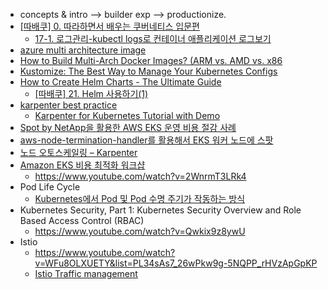 * concepts & intro --> builder exp --> productionize.
* [[따배쿠] 0. 따라하면서 배우는 쿠버네티스 입문편](https://www.youtube.com/watch?v=6n5obRKsCRQ&list=PLApuRlvrZKohaBHvXAOhUD-RxD0uQ3z0c)
  * [17-1. 로그관리-kubectl logs로 컨테이너 애플리케이션 로그보기](https://www.youtube.com/watch?v=HyWZSuxwOas)
* [azure multi architecture image](https://learn.microsoft.com/ko-kr/azure/container-registry/push-multi-architecture-images)
* [How to Build Multi-Arch Docker Images? (ARM vs. AMD vs. x86](https://www.youtube.com/watch?v=AQeGdMuJWIM)
* [Kustomize: The Best Way to Manage Your Kubernetes Configs](https://www.youtube.com/watch?v=spCdNeNCuFU)
* [How to Create Helm Charts - The Ultimate Guide](https://www.youtube.com/watch?v=jUYNS90nq8U)
  * [[따배쿠] 21. Helm 사용하기(1)](https://www.youtube.com/watch?v=jUYNS90nq8U)
* [karpenter best practice](https://aws.amazon.com/ko/blogs/tech/amazon-eks-cluster-auto-scaling-karpenter-bp/)
   * [Karpenter for Kubernetes Tutorial with Demo](https://www.youtube.com/watch?v=cc2leue9P3s&t=852s)
* [Spot by NetApp을 활용한 AWS EKS 운영 비용 절감 사례](https://techtopic.skplanet.com/spotbynetapp/)
* [aws-node-termination-handler를 활용해서 EKS 워커 노드에 스팟](https://alden-kang.tistory.com/31)
* [노드 오토스케일링 – Karpenter](https://jennifersoft.com/ko/blog/kubernetes/2023-10-18-kubernetes-8/)
* [Amazon EKS 비용 최적화 워크샵](https://catalog.workshops.aws/eks-cost-optimization/ko-KR)
   * https://www.youtube.com/watch?v=2WnrmT3LRk4 
* Pod Life Cycle
   * [Kubernetes에서 Pod 및 Pod 수명 주기가 작동하는 방식](https://www.youtube.com/watch?v=wlYESb124xM)
* Kubernetes Security, Part 1: Kubernetes Security Overview and Role Based Access Control (RBAC)
   * https://www.youtube.com/watch?v=Qwkix9z8ywU
* Istio
   * https://www.youtube.com/watch?v=WFu8OLXUETY&list=PL34sAs7_26wPkw9g-5NQPP_rHVzApGpKP 
   * [Istio Traffic management](https://bcho.tistory.com/1367)
 


